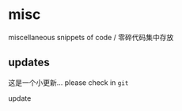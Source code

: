 # misc
miscellaneous snippets of code / 零碎代码集中存放

## updates
这是一个小更新...
please check in `git` 

update
